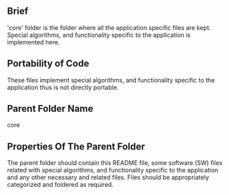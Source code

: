 ## Brief
'core' folder is the folder where all the application specific files are kept. Special algorithms, and functionality specific to the application is implemented here.

## Portability of Code
These files implement special algorithms, and functionality specific to the application thus is not directly portable. 

## Parent Folder Name
core

## Properties Of The Parent Folder 
The parent folder should contain this README file, some software (SW) files related with special algorithms, and functionality specific to the application and any other necessary and related files. Files should be appropriately categorized and foldered as required.